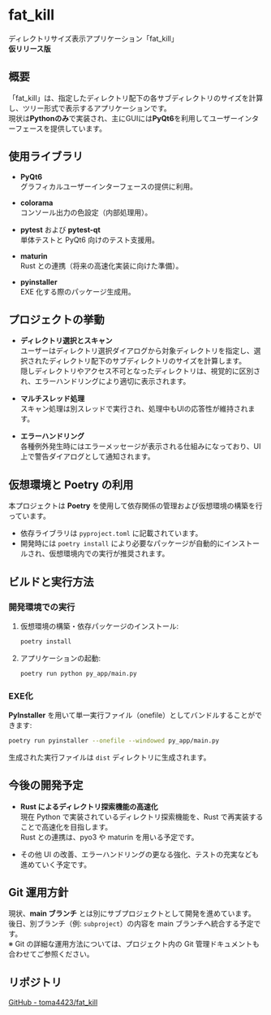 # fat_kill

ディレクトリサイズ表示アプリケーション「fat_kill」  
**仮リリース版**

## 概要

「fat_kill」は、指定したディレクトリ配下の各サブディレクトリのサイズを計算し、ツリー形式で表示するアプリケーションです。  
現状は**Pythonのみ**で実装され、主にGUIには**PyQt6**を利用してユーザーインターフェースを提供しています。

## 使用ライブラリ

- **PyQt6**  
  グラフィカルユーザーインターフェースの提供に利用。

- **colorama**  
  コンソール出力の色設定（内部処理用）。

- **pytest** および **pytest-qt**  
  単体テストと PyQt6 向けのテスト支援用。

- **maturin**  
  Rust との連携（将来の高速化実装に向けた準備）。

- **pyinstaller**  
  EXE 化する際のパッケージ生成用。

## プロジェクトの挙動

- **ディレクトリ選択とスキャン**  
  ユーザーはディレクトリ選択ダイアログから対象ディレクトリを指定し、選択されたディレクトリ配下のサブディレクトリのサイズを計算します。  
  隠しディレクトリやアクセス不可となったディレクトリは、視覚的に区別され、エラーハンドリングにより適切に表示されます。

- **マルチスレッド処理**  
  スキャン処理は別スレッドで実行され、処理中もUIの応答性が維持されます。

- **エラーハンドリング**  
  各種例外発生時にはエラーメッセージが表示される仕組みになっており、UI上で警告ダイアログとして通知されます。

## 仮想環境と Poetry の利用

本プロジェクトは **Poetry** を使用して依存関係の管理および仮想環境の構築を行っています。

- 依存ライブラリは `pyproject.toml` に記載されています。  
- 開発時には `poetry install` により必要なパッケージが自動的にインストールされ、仮想環境内での実行が推奨されます。

## ビルドと実行方法

### 開発環境での実行

1. 仮想環境の構築・依存パッケージのインストール:

   ```bash
   poetry install
   ```

2. アプリケーションの起動:

   ```bash
   poetry run python py_app/main.py
   ```

### EXE化

**PyInstaller** を用いて単一実行ファイル（onefile）としてバンドルすることができます:

```bash
poetry run pyinstaller --onefile --windowed py_app/main.py
```

生成された実行ファイルは `dist` ディレクトリに生成されます。

## 今後の開発予定

- **Rust によるディレクトリ探索機能の高速化**  
  現在 Python で実装されているディレクトリ探索機能を、Rust で再実装することで高速化を目指します。  
  Rust との連携は、pyo3 や maturin を用いる予定です。

- その他 UI の改善、エラーハンドリングの更なる強化、テストの充実なども進めていく予定です。

## Git 運用方針

現状、**main ブランチ** とは別にサブプロジェクトとして開発を進めています。  
後日、別ブランチ（例: `subproject`）の内容を main ブランチへ統合する予定です。  
※ Git の詳細な運用方法については、プロジェクト内の Git 管理ドキュメントも合わせてご参照ください。

## リポジトリ

[GitHub - toma4423/fat_kill](https://github.com/toma4423/fat_kill)
